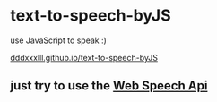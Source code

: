 # text-to-speech-byJS
use JavaScript to speak :)

<a href="https://dddxxxlll.github.io/text-to-speech-byJS/">dddxxxlll.github.io/text-to-speech-byJS</a>

## just try to use the <a href="https://w3c.github.io/speech-api/speechapi.html#tts-section">Web Speech Api</a>
